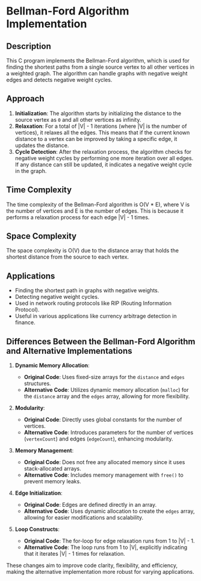 # Bellman-Ford Algorithm Implementation

## Description
This C program implements the Bellman-Ford algorithm, which is used for finding the shortest paths from a single source vertex to all other vertices in a weighted graph. The algorithm can handle graphs with negative weight edges and detects negative weight cycles.

## Approach
1. **Initialization**: The algorithm starts by initializing the distance to the source vertex as `0` and all other vertices as infinity.
2. **Relaxation**: For a total of |V| - 1 iterations (where |V| is the number of vertices), it relaxes all the edges. This means that if the current known distance to a vertex can be improved by taking a specific edge, it updates the distance.
3. **Cycle Detection**: After the relaxation process, the algorithm checks for negative weight cycles by performing one more iteration over all edges. If any distance can still be updated, it indicates a negative weight cycle in the graph.

## Time Complexity
The time complexity of the Bellman-Ford algorithm is O(V * E), where V is the number of vertices and E is the number of edges. This is because it performs a relaxation process for each edge |V| - 1 times.

## Space Complexity
The space complexity is O(V) due to the distance array that holds the shortest distance from the source to each vertex.

## Applications
- Finding the shortest path in graphs with negative weights.
- Detecting negative weight cycles.
- Used in network routing protocols like RIP (Routing Information Protocol).
- Useful in various applications like currency arbitrage detection in finance.

## Differences Between the Bellman-Ford Algorithm and Alternative Implementations

1. **Dynamic Memory Allocation**:
   - **Original Code**: Uses fixed-size arrays for the `distance` and `edges` structures.
   - **Alternative Code**: Utilizes dynamic memory allocation (`malloc`) for the `distance` array and the `edges` array, allowing for more flexibility.

2. **Modularity**:
   - **Original Code**: Directly uses global constants for the number of vertices.
   - **Alternative Code**: Introduces parameters for the number of vertices (`vertexCount`) and edges (`edgeCount`), enhancing modularity.

3. **Memory Management**:
   - **Original Code**: Does not free any allocated memory since it uses stack-allocated arrays.
   - **Alternative Code**: Includes memory management with `free()` to prevent memory leaks.

4. **Edge Initialization**:
   - **Original Code**: Edges are defined directly in an array.
   - **Alternative Code**: Uses dynamic allocation to create the `edges` array, allowing for easier modifications and scalability.

5. **Loop Constructs**:
   - **Original Code**: The for-loop for edge relaxation runs from 1 to |V| - 1.
   - **Alternative Code**: The loop runs from 1 to |V|, explicitly indicating that it iterates |V| - 1 times for relaxation.

These changes aim to improve code clarity, flexibility, and efficiency, making the alternative implementation more robust for varying applications.
